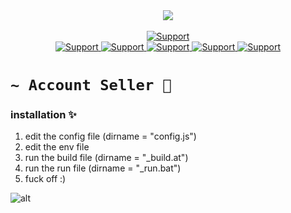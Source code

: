 <div align="center">
  <img src="https://media.discordapp.net/attachments/905351522857127956/906333313768235058/PicsArt_11-06-02.04.40.png?width=729&height=462" align="center">
  <br>
  <br>
  <a href="#">
    <img src="https://img.shields.io/github/v/tag/DevelopersSupportAR/account-seller?color=red&label=Acc Seller 💸&logo=discord&style=for-the-badge" alt="Support">
  <br>
  <a href="https://discord.gg/developer-support">
    <img src="https://img.shields.io/discord/800447810864152596.svg?label=Discord&logo=Discord&colorB=7289da&style=for-the-badge" alt="Support">
  </a>
  <a href="#">
    <img src="https://img.shields.io/node/v/discord.js?color=blue&label=node&logo=javascript&style=for-the-badge" alt="Support">
    </a>
    <a href="#">
    <img src="https://img.shields.io/npm/v/discord.js?label=DISCORD.JS&logo=npm&style=for-the-badge" alt="Support">
    <a href="#">
    <img src="https://img.shields.io/github/issues/DevelopersSupportAR/account-seller?logo=github&style=for-the-badge" alt="Support">
    </a>
    <a href="#">
    <img src="https://img.shields.io/github/commit-activity/m/DevelopersSupportAR/account-seller?logo=github&style=for-the-badge" alt="Support">
    </a>
</div>

# **`~ Account Seller 💸`**


### installation ✨

1. edit the config file (dirname = "config.js")
2. edit the env file
3. run the build file (dirname = "_build.at")
4. run the run file (dirname = "_run.bat")
5. fuck off :)

![alt]([https://link](https://media.discordapp.net/attachments/905351522857127956/906333313768235058/PicsArt_11-06-02.04.40.png?width=729&height=462))
